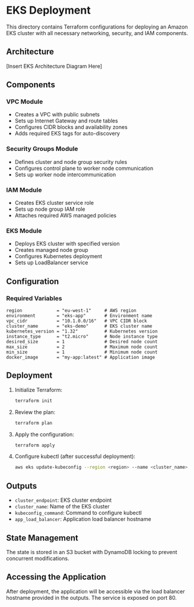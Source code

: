 # EKS Deployment

This directory contains Terraform configurations for deploying an Amazon EKS cluster with all necessary networking, security, and IAM components.

## Architecture

[Insert EKS Architecture Diagram Here]

## Components

### VPC Module
- Creates a VPC with public subnets
- Sets up Internet Gateway and route tables
- Configures CIDR blocks and availability zones
- Adds required EKS tags for auto-discovery

### Security Groups Module
- Defines cluster and node group security rules
- Configures control plane to worker node communication
- Sets up worker node intercommunication

### IAM Module
- Creates EKS cluster service role
- Sets up node group IAM role
- Attaches required AWS managed policies

### EKS Module
- Deploys EKS cluster with specified version
- Creates managed node group
- Configures Kubernetes deployment
- Sets up LoadBalancer service

## Configuration

### Required Variables
```hcl
region             = "eu-west-1"     # AWS region
environment        = "eks-app"       # Environment name
vpc_cidr           = "10.1.0.0/16"   # VPC CIDR block
cluster_name       = "eks-demo"      # EKS cluster name
kubernetes_version = "1.32"          # Kubernetes version
instance_type      = "t2.micro"      # Node instance type
desired_size       = 1               # Desired node count
max_size           = 2               # Maximum node count
min_size           = 1               # Minimum node count
docker_image       = "my-app:latest" # Application image
```


## Deployment

1. Initialize Terraform:
   ```bash
   terraform init
   ```

2. Review the plan:
   ```bash
   terraform plan
   ```

3. Apply the configuration:
   ```bash
   terraform apply
   ```

4. Configure kubectl (after successful deployment):
   ```bash
   aws eks update-kubeconfig --region <region> --name <cluster_name>
   ```

## Outputs

- `cluster_endpoint`: EKS cluster endpoint
- `cluster_name`: Name of the EKS cluster
- `kubeconfig_command`: Command to configure kubectl
- `app_load_balancer`: Application load balancer hostname

## State Management

The state is stored in an S3 bucket with DynamoDB locking to prevent concurrent modifications.

## Accessing the Application

After deployment, the application will be accessible via the load balancer hostname provided in the outputs. The service is exposed on port 80.
